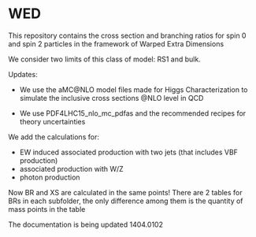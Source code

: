 # WED

This repository contains the cross section and branching ratios for spin 0 and spin 2 particles in the framework of Warped Extra Dimensions

We consider two limits of this class of model: RS1 and bulk.

Updates: 

- We use the aMC@NLO model files made for Higgs Characterization to simulate the inclusive cross sections @NLO level in QCD

- We use PDF4LHC15_nlo_mc_pdfas and the recommended recipes for theory uncertainties

We add the calculations for:
 - EW induced associated production with two jets (that includes VBF production) 
 - associated production with W/Z
 - photon production

Now BR and XS are calculated in the same points!
There are 2 tables for BRs in each subfolder, the only difference among them is the quantity of mass points in the table

The documentation is being updated 1404.0102
